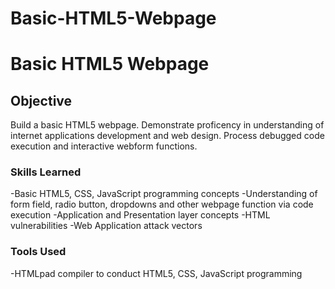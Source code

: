 # Basic-HTML5-Webpage
# Basic HTML5 Webpage
## Objective
Build a basic HTML5 webpage. Demonstrate proficency in understanding of internet applications development and web design. Process debugged code execution and interactive webform functions.

### Skills Learned
-Basic HTML5, CSS, JavaScript programming concepts
-Understanding of form field, radio button, dropdowns and other webpage function via code execution
-Application and Presentation layer concepts
-HTML vulnerabilities
-Web Application attack vectors
  
### Tools Used
-HTMLpad compiler to conduct HTML5, CSS, JavaScript programming
